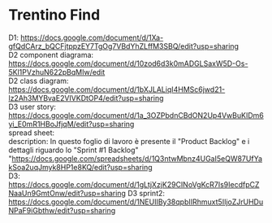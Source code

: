 # Trentino Find
D1: https://docs.google.com/document/d/1Xa-gfQdCArz_bQCFjtppzEY7TgOg7VBdYhZLffM3SBQ/edit?usp=sharing <br>
D2 component diagrama: https://docs.google.com/document/d/10zod6d3k0mADGLSaxW5D-Os-5Kl1PVzhuN622pBqMIw/edit <br>
D2 class diagram: https://docs.google.com/document/d/1bXJLALiqI4HMSc6jwd21-lz2Ah3MYBvaE2VIVKDtOP4/edit?usp=sharing <br>
D3 user story: https://docs.google.com/document/d/1a_3OZPbdnCBdON2Up4VwBuKIDm6yi_E0mR1HBoJfjqM/edit?usp=sharing <br>
   spread sheet: <br>
    description: In questo foglio di lavoro è presente il "Product Backlog" e i dettagli riguardo lo "Sprint #1 Backlog" <br>
    "https://docs.google.com/spreadsheets/d/1Q3ntwMbnz4UGaI5eQW87UfYakSoa2uqJmyk8HP1e8KQ/edit?usp=sharing <br>
D3: https://docs.google.com/document/d/1gLtjXzjK29CINoVgKcR7Is9IecdfpCZNaaUn9GmtOnw/edit?usp=sharing
D3 sprint2: https://docs.google.com/document/d/1NEUIIBy38qpbIIRhmuxt5IIjoZJrUHDuNPaF9iGbthw/edit?usp=sharing
